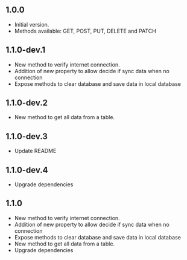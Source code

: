 ## 1.0.0

- Initial version.
- Methods available: GET, POST, PUT, DELETE and PATCH

## 1.1.0-dev.1

- New method to verify internet connection.
- Addition of new property to allow decide if sync data when no connection
- Expose methods to clear database and save data in local database

## 1.1.0-dev.2

- New method to get all data from a table.

## 1.1.0-dev.3

- Update README

## 1.1.0-dev.4

- Upgrade dependencies

## 1.1.0

- New method to verify internet connection.
- Addition of new property to allow decide if sync data when no connection
- Expose methods to clear database and save data in local database
- New method to get all data from a table.
- Upgrade dependencies
